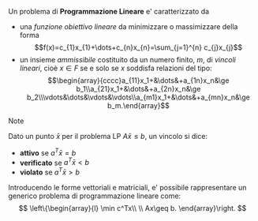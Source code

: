 Un problema di **Programmazione Lineare** e' caratterizzato da
- una *funzione obiettivo lineare* da minimizzare o massimizzare della forma$$f(x)=c_{1}x_{1}+\dots+c_{n}x_{n}=\sum_{j=1}^{n} c_{j}x_{j}$$
- un insieme *ammissibile* costituito da un numero finito, $m$, di *vincoli lineari*, cioè $x \in F$ se e solo se $x$ soddisfa relazioni del tipo: $$\begin{array}{cccc}a_{11}x_1+&\dots&+a_{1n}x_n&\ge b_1\\a_{21}x_1+&\dots&+a_{2n}x_n&\ge b_2\\\vdots&\dots&\vdots&\vdots\\a_{m1}x_1+&\dots&+a_{mn}x_n&\ge b_m.\end{array}$$
>[!note]
>Dato un punto $\bar{x}$ per il problema LP $A\bar{x} \leq b$, un vincolo si dice:
> - **attivo** se $a^T \bar{x} = b$
> - **verificato** se $a^T \bar{x} < b$
> - **violato** se $a^T \bar{x} > b$

Introducendo le forme vettoriali e matriciali, e' possibile rappresentare un generico problema di programmazione lineare come: 
$$
\left\{\begin{array}{l}
\min c^Tx\\ \\
Ax\geq b.
\end{array}\right.
$$


